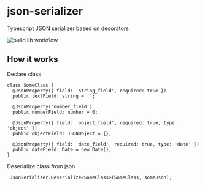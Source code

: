 # json-serializer
Typescript JSON serializer based on decorators

![build lib workflow](https://github.com/sergeylenkov/json-serializer/actions/workflows/github-actions.yml/badge.svg)

## How it works

Declare class

```
class SomeClass {
  @JsonProperty({ field: 'string_field', required: true })
  public textField: string = '';

  @JsonProperty('number_field')
  public numberField: number = 0;

  @JsonProperty({ field: 'object_field', required: true, type: 'object' })
  public objectField: JSONObject = {};

  @JsonProperty({ field: 'date_field', required: true, type: 'date' })
  public dateField: Date = new Date();
}
```

Deserialize class from json

```
 JsonSerializer.Deserialize<SomeClass>(SomeClass, someJson);
```